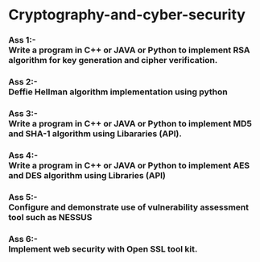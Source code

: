 # Cryptography-and-cyber-security

<h3>Ass 1:-<br/> Write a program in C++ or JAVA or Python to implement RSA algorithm for key generation and cipher verification.
</h3>

<h3>Ass 2:-<br/> Deffie Hellman algorithm implementation using python
</h3>

<h3>Ass 3:- <br/> Write a program in C++ or JAVA or Python to implement MD5 and SHA-1 algorithm using Libararies (API).
</h3>

<h3>Ass 4:- <br/> Write a program in C++ or JAVA or Python to implement AES and DES algorithm using Libraries (API)</h3>

<h3>Ass 5:-<br/>Configure and demonstrate use of vulnerability assessment tool such as NESSUS
</h3>

<h3>Ass 6:-<br/>Implement web security with Open SSL tool kit.
</h3>

